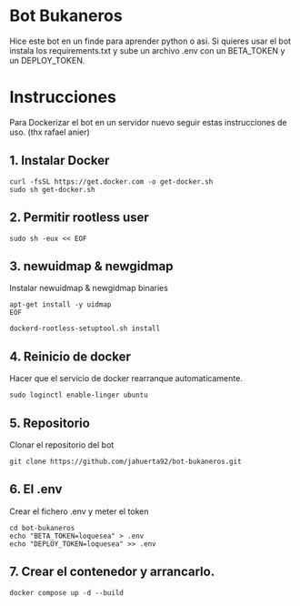 # Bot Bukaneros

Hice este bot en un finde para aprender python o asi. Si quieres usar el bot instala los requirements.txt y sube un archivo .env con un BETA_TOKEN y un DEPLOY_TOKEN. 

# Instrucciones 
Para Dockerizar el bot en un servidor nuevo seguir estas instrucciones de uso. (thx rafael anier)

## 1. Instalar Docker
```
curl -fsSL https://get.docker.com -o get-docker.sh
sudo sh get-docker.sh
```

## 2. Permitir rootless user
```
sudo sh -eux << EOF
```

## 3. newuidmap & newgidmap
Instalar newuidmap & newgidmap binaries
```
apt-get install -y uidmap
EOF

dockerd-rootless-setuptool.sh install
```

## 4. Reinicio de docker
Hacer que el servicio de docker rearranque automaticamente.
```
sudo loginctl enable-linger ubuntu
```

## 5. Repositorio
Clonar el repositorio del bot
```
git clone https://github.com/jahuerta92/bot-bukaneros.git
```

## 6. El .env
Crear el fichero .env y meter el token
```
cd bot-bukaneros
echo "BETA_TOKEN=loquesea" > .env
echo "DEPLOY_TOKEN=loquesea" >> .env
```

## 7. Crear el contenedor y arrancarlo.
```
docker compose up -d --build
```